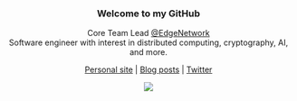 <div align="center">
  <h3>Welcome to my GitHub</h3>
  <p>
    Core Team Lead <a href="https://twitter.com/edgenetwork">@EdgeNetwork</a><br>
    Software engineer with interest in distributed computing, cryptography, AI, and more.
  </p>
  <p><a href="https://adamkdean.co.uk">Personal site</a> | <a href="https://dev.to/adamkdean">Blog posts</a> | <a href="https://twitter.com/imdsm">Twitter</a></p>
</div>
<div align="center">
  <img src="https://github-readme-stats.vercel.app/api?username=adamkdean&show_icons=true&count_private=true&include_all_commits=true&disable_animations=true&hide_border=true&icon_color=0ecc5f&text_color=333333&title_color=333333">
</div>
